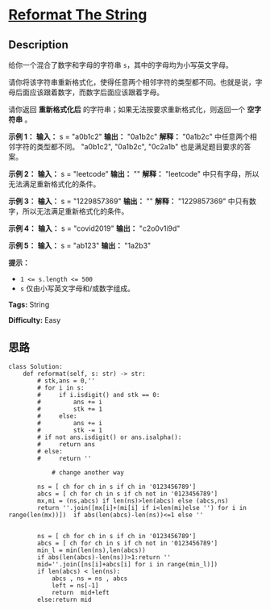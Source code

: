 # [Reformat The String][title]

## Description

给你一个混合了数字和字母的字符串 `s`，其中的字母均为小写英文字母。

请你将该字符串重新格式化，使得任意两个相邻字符的类型都不同。也就是说，字母后面应该跟着数字，而数字后面应该跟着字母。

请你返回 **重新格式化后** 的字符串；如果无法按要求重新格式化，则返回一个 **空字符串** 。



**示例 1：**
            **输入：** s = "a0b1c2"    **输出：** "0a1b2c"    **解释：** "0a1b2c" 中任意两个相邻字符的类型都不同。 "a0b1c2", "0a1b2c", "0c2a1b" 也是满足题目要求的答案。    

**示例 2：**
            **输入：** s = "leetcode"    **输出：** ""    **解释：** "leetcode" 中只有字母，所以无法满足重新格式化的条件。    

**示例 3：**
            **输入：** s = "1229857369"    **输出：** ""    **解释：** "1229857369" 中只有数字，所以无法满足重新格式化的条件。    

**示例 4：**
            **输入：** s = "covid2019"    **输出：** "c2o0v1i9d"    

**示例 5：**
            **输入：** s = "ab123"    **输出：** "1a2b3"    



**提示：**

  * `1 <= s.length <= 500`
  * `s` 仅由小写英文字母和/或数字组成。


**Tags:** String

**Difficulty:** Easy

## 思路

``` python3
class Solution:
    def reformat(self, s: str) -> str:
        # stk,ans = 0,''
        # for i in s:
        #     if i.isdigit() and stk == 0:
        #         ans += i
        #         stk += 1
        #     else:
        #         ans += i
        #         stk -= 1
        # if not ans.isdigit() or ans.isalpha():
        #     return ans
        # else:
        #     return ''

            # change another way

        ns = [ ch for ch in s if ch in '0123456789']
        abcs = [ ch for ch in s if ch not in '0123456789']
        mx,mi = (ns,abcs) if len(ns)>len(abcs) else (abcs,ns)
        return ''.join([mx[i]+(mi[i] if i<len(mi)else '') for i in range(len(mx))])  if abs(len(abcs)-len(ns))<=1 else ''

        
        ns = [ ch for ch in s if ch in '0123456789']
        abcs = [ ch for ch in s if ch not in '0123456789']
        min_l = min(len(ns),len(abcs))
        if abs(len(abcs)-len(ns))>1:return ''
        mid=''.join([ns[i]+abcs[i] for i in range(min_l)])
        if len(abcs) < len(ns):
            abcs , ns = ns , abcs
            left = ns[-1]
            return  mid+left 
        else:return mid

```

[title]: https://leetcode-cn.com/problems/reformat-the-string
